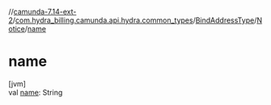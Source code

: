 //[camunda-7.14-ext-2](../../../../index.md)/[com.hydra_billing.camunda.api.hydra.common_types](../../index.md)/[BindAddressType](../index.md)/[Notice](index.md)/[name](name.md)

# name

[jvm]\
val [name](name.md): String
